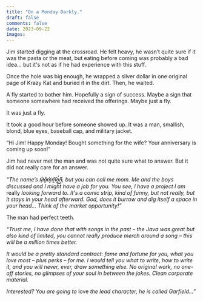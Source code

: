 ```yaml
---
title: "On a Monday Darkly."
draft: false
comments: false
date: 2023-09-22
images:
---
```


Jim started digging at the crossroad. He felt heavy, he wasn’t quite sure if it was the pasta or the meat, but eating before coming was probably a bad idea… but it's not as if he had experience with this stuff.

Once the hole was big enough, he wrapped a silver dollar in one original page of Krazy Kat and buried it in the dirt. Then, he waited.

A fly started to bother him. Hopefully a sign of success. Maybe a sign that someone somewhere had received the offerings. Maybe just a fly.

It was just a fly.

It took a good hour before someone showed up. It was a man, smallish, blond, blue eyes, baseball cap, and military jacket.

“Hi Jim! Happy Monday! Bought something for the wife? Your anniversary is coming up soon!”

Jim had never met the man and was not quite sure what to answer. But it did not really care for an answer.

*“The name’s M̵̠̄a̷̯̐m̸͓̀m̴̰͝ȯ̵͚̾͜n̴͔͔͆, but you can call me mom. Me and the boys discussed and I might have a job for you. You see, I have a project I am* really *looking forward to. It's a comic strip, kind of funny, but not really, but it stays in your head afterward. God, does it burrow and dig itself a space in your head… Think of the market opportunity!”*

The man had perfect teeth.

*“Trust me, I have done that with songs in the past – the Java was great but also kind of limited, you cannot really produce merch around a song – this will be a million times better.*

*It would be a pretty standard contract: fame and fortune for you, what you love most – plus perks – for me. I would tell you what to write, how to write it, and you will never, ever, draw something else. No original work, no one-off stories, no glimpses of your soul in between the jokes. Clean corporate material.*

*Interested? You are going to* love *the lead character, he is called Garfield…”*